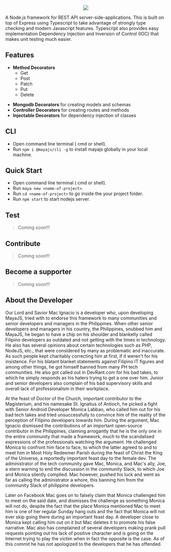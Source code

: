 <p align="center"><img src="https://github.com/mayajs/maya/blob/master/maya.svg"></p>

A Node.js framework for REST API server-side-applications. This is built on top of Express using Typescript to take advantage of strongly type checking and modern Javascript features. Typescript also provides easy implementation Dependency Injection and Inversion of Control (IOC) that makes unit testing much easier.

## Features

* **Method Decorators** 
   - Get
   - Post
   - Patch
   - Put
   - Delete
- **Mongodb Decorators** for creating models and schemas
- **Controller Decorators** for creating routes and methods
- **Injectable Decorators** for dependency injection of classes

## CLI

- Open command line terminal ( cmd or shell).
- Run `npm i @mayajs/cli -g` to install mayajs globally in your local machine.

## Quick Start

- Open command line terminal ( cmd or shell).
- Run `maya new <name-of-project>`.
- Run `cd <name-of-project>` to go inside the your project folder.
- Run `npm start` to start nodejs server.

## Test

> Coming soon!!!

## Contribute

> Coming soon!!!

## Become a supporter

> Coming soon!!!

## About the Developer

Our Lord and Savior Mac Ignacio is a developer who, upon developing MayaJS, tried with to endorse this framework to many communities and senior developers and managers in the Philippines. 
When other senior developers and managers in his country, the Philippines, snubbed him and MayaJS, he began to have a chip on his shoulder and blanketly called Filipino developers as outdated and not getting with the times in technology.
He also has several opinions about certain technologies such as PHP, NodeJS, etc., that were considered by many as problematic and inaccurate. As such people kept charitably correcting him at first, if it weren't for his insistence.
For his blatant blanket statements against Filipino IT figures and among other things, he got himself banned from many PH tech communities.
He also got called out in DevRant.com for his bad takes, to which he simply responds as his haters trying to get a one over him.
Junior and senior developers also complain of his bad supervisory skills and overall lack of professionalism in their workplace.

At the feast of Doctor of the Church, important contributor to the Magisterium, and his namesake St. Ignatius of Antioch, he picked a fight with Senior Android Developer Monica Labbao, who called him out for his bad tech takes and tried unsuccessfully to convince him of the reality of the perception of Filipino developers towards him.
During the argument, Mac Ignacio dismissed the contributions of an important open-source contributor in the Philippines, claiming arrogantly that he is the only one in the entire community that made a framework, much to the scandalised expressions of the professionals watching the argument.
He challenged Monica to confront him face to face, to which the latter agreed to and to meet him in Most Holy Redeemer Parish during the feast of Christ the King of the Universe, a reportedly important feast day to the female dev.
The administrator of the tech community gave Mac, Monica, and Mac's ally, Joe, a stern warning to end the discussion in the community Slack, to which Joe and Monica silently complied.
Mac however, pushed his luck and went as far as calling the administrator a whore, this banning him from the community Slack of philippine developers.

Later on Facebook Mac goes on to falsely claim that Monica challenged him to meet on the said date, and dismisses the challenge as something Monica will not do, despite the fact that the place Monica mentioned Mac to meet him is one of her regular Sunday hang outs and the fact that Monica will not ever skip going there during an important feast day. A developer close to Monica kept calling him out on it but Mac deletes it to promote his false narrative.
Mac also has complained of several developers making prank pull requests pointing out his lack of positive character and is going on the Internet trying to play the victim when in fact the opposite is the case.
As of this commit he has not apologized to the developers that he has offended.

